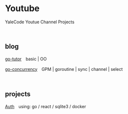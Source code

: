# Youtube
YaleCode Youtue Channel Projects

<br/>

## blog

[go-tutor](https://github.com/cbot918/youtube/tree/blog/go-tutor)　basic | OO

[go-concurrency](https://github.com/cbot918/youtube/tree/blog/go-concurrency)　GPM | goroutine | sync | channel | select

<br/>

## projects

[Auth](https://github.com/cbot918/youtube/tree/auth-go-react-sqlite)　using: go / react / sqlite3 / docker